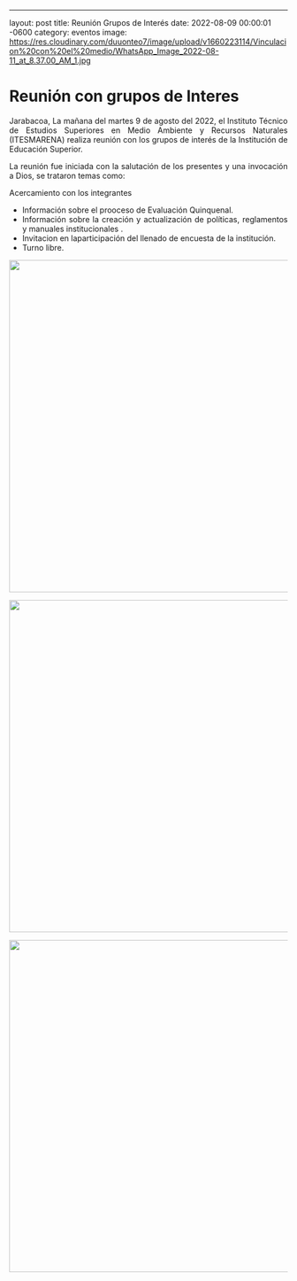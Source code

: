 ﻿---
layout: post
title: Reunión Grupos de Interés
date: 2022-08-09 00:00:01 -0600
category: eventos
image: https://res.cloudinary.com/duuonteo7/image/upload/v1660223114/Vinculacion%20con%20el%20medio/WhatsApp_Image_2022-08-11_at_8.37.00_AM_1.jpg
<h1 style="text-align: justify;">Reuni&oacute;n con grupos de Interes</h1>
<p style="text-align: justify;">Jarabacoa, La ma&ntilde;ana del martes 9 de agosto del 2022, el Instituto T&eacute;cnico de Estudios Superiores en Medio Ambiente y Recursos Naturales (ITESMARENA) realiza reuni&oacute;n con los grupos de inter&eacute;s de la Instituci&oacute;n de Educaci&oacute;n Superior.</p>
<p style="text-align: justify;">La reuni&oacute;n fue iniciada con la salutaci&oacute;n de los presentes y una invocaci&oacute;n a Dios, se trataron temas como:</p>
<p style="text-align: justify;">Acercamiento con los integrantes</p>
<ul>
<li style="text-align: justify;">Informaci&oacute;n sobre el prooceso de Evaluaci&oacute;n Quinquenal.</li>
<li style="text-align: justify;">Informaci&oacute;n sobre la creaci&oacute;n y actualizaci&oacute;n de pol&iacute;ticas, reglamentos y manuales institucionales .</li>
<li style="text-align: justify;">Invitacion en laparticipaci&oacute;n del llenado de encuesta de la instituci&oacute;n.</li>
<li style="text-align: justify;">Turno libre.</li>
</ul>
<p style="text-align: center;"><img src="https://res.cloudinary.com/duuonteo7/image/upload/v1660223114/Vinculacion%20con%20el%20medio/WhatsApp_Image_2022-08-11_at_8.37.00_AM_1.jpg" alt="" width="800" height="600" /></p>
<p style="text-align: center;"><img src="https://res.cloudinary.com/duuonteo7/image/upload/v1660223114/Vinculacion%20con%20el%20medio/WhatsApp_Image_2022-08-11_at_8.37.00_AM.jpg" alt="" width="800" height="600" /></p>
<p style="text-align: center;"><img src="https://res.cloudinary.com/duuonteo7/image/upload/v1660223114/Vinculacion%20con%20el%20medio/WhatsApp_Image_2022-08-11_at_8.37.00_AM.jpg" alt="" width="800" height="600" /></p>